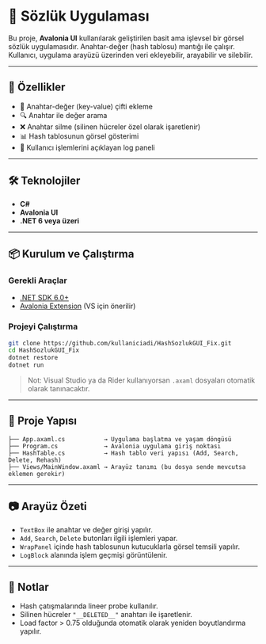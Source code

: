 
# 🧠 Sözlük Uygulaması

Bu proje, **Avalonia UI** kullanılarak geliştirilen basit ama işlevsel bir görsel sözlük uygulamasıdır. Anahtar-değer (hash tablosu) mantığı ile çalışır. Kullanıcı, uygulama arayüzü üzerinden veri ekleyebilir, arayabilir ve silebilir.

---

## 🚀 Özellikler

- 📝 Anahtar-değer (key-value) çifti ekleme
- 🔍 Anahtar ile değer arama
- ❌ Anahtar silme (silinen hücreler özel olarak işaretlenir)
- 📊 Hash tablosunun görsel gösterimi
- 📄 Kullanıcı işlemlerini açıklayan log paneli

---

## 🛠 Teknolojiler

- **C#**
- **Avalonia UI**
- **.NET 6 veya üzeri**

---

## 📦 Kurulum ve Çalıştırma

### Gerekli Araçlar
- [.NET SDK 6.0+](https://dotnet.microsoft.com/en-us/download)
- [Avalonia Extension](https://marketplace.visualstudio.com/items?itemName=AvaloniaTeam.AvaloniaforVisualStudio) (VS için önerilir)

### Projeyi Çalıştırma

```bash
git clone https://github.com/kullaniciadi/HashSozlukGUI_Fix.git
cd HashSozlukGUI_Fix
dotnet restore
dotnet run
```

> Not: Visual Studio ya da Rider kullanıyorsan `.axaml` dosyaları otomatik olarak tanınacaktır.

---

## 📁 Proje Yapısı

```
├── App.axaml.cs           → Uygulama başlatma ve yaşam döngüsü
├── Program.cs             → Avalonia uygulama giriş noktası
├── HashTable.cs           → Hash tablo veri yapısı (Add, Search, Delete, Rehash)
├── Views/MainWindow.axaml → Arayüz tanımı (bu dosya sende mevcutsa eklemen gerekir)
```

---

## 📷 Arayüz Özeti

- `TextBox` ile anahtar ve değer girişi yapılır.
- `Add`, `Search`, `Delete` butonları ilgili işlemleri yapar.
- `WrapPanel` içinde hash tablosunun kutucuklarla görsel temsili yapılır.
- `LogBlock` alanında işlem geçmişi görüntülenir.

---

## 📌 Notlar

- Hash çatışmalarında lineer probe kullanılır.
- Silinen hücreler `"__DELETED__"` anahtarı ile işaretlenir.
- Load factor > 0.75 olduğunda otomatik olarak yeniden boyutlandırma yapılır.



